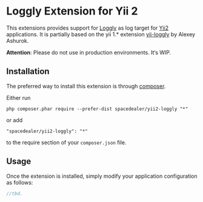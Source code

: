 Loggly Extension for Yii 2
==========================

This extensions provides support for [Loggly](http://loggly.com/) as log target for [Yii2](https://github.com/yiisoft/yii2) applications.
It is partially based on the yii 1.* extension [yii-loggly](https://github.com/aotd1/yii-loggly) by Alexey Ashurok.

**Attention**: Please do not use in production environments. It‘s WIP.


Installation
------------

The preferred way to install this extension is through [composer](http://getcomposer.org/download/).

Either run

```
php composer.phar require --prefer-dist spacedealer/yii2-loggly "*"
```

or add

```
"spacedealer/yii2-loggly": "*"
```

to the require section of your `composer.json` file.


Usage
-----

Once the extension is installed, simply modify your application configuration as follows:

```php
//tbd.
```
